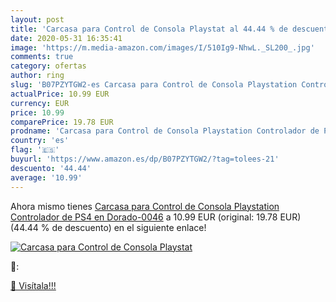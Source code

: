 ```yaml
---
layout: post
title: 'Carcasa para Control de Consola Playstat al 44.44 % de descuento'
date: 2020-05-31 16:35:41
image: 'https://m.media-amazon.com/images/I/510Ig9-NhwL._SL200_.jpg'
comments: true
category: ofertas
author: ring
slug: 'B07PZYTGW2-es Carcasa para Control de Consola Playstation Controlador de PS4 en Dorado-0046'
actualPrice: 10.99 EUR
currency: EUR
price: 10.99
comparePrice: 19.78 EUR
prodname: 'Carcasa para Control de Consola Playstation Controlador de PS4 en Dorado-0046'
country: 'es'
flag: '🇪🇸'
buyurl: 'https://www.amazon.es/dp/B07PZYTGW2/?tag=tolees-21'
descuento: '44.44'
average: '10.99'
---
```


Ahora mismo tienes [Carcasa para Control de Consola Playstation Controlador de PS4 en Dorado-0046](https://www.amazon.es/dp/B07PZYTGW2/?tag=tolees-21) a 10.99 EUR (original: 19.78 EUR) (44.44 %  de descuento) en el siguiente enlace!

[![Carcasa para Control de Consola Playstat](https://m.media-amazon.com/images/I/510Ig9-NhwL._SL200_.jpg)](https://www.amazon.es/dp/B07PZYTGW2/?tag=tolees-21)

🔎:


[🛒 Visítala!!!](https://www.amazon.es/dp/B07PZYTGW2/?tag=tolees-21)
